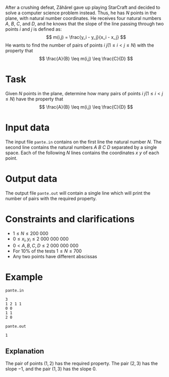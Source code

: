 After a crushing defeat, Zăhărel gave up playing StarCraft and decided to solve a computer science problem instead. Thus, he has $N$ points in the plane, with natural number coordinates. He receives four natural numbers $A$, $B$, $C$, and $D$, and he knows that the slope of the line passing through two points $i$ and $j$ is defined as:
$$
m(i,j) = \frac{y_i - y_j}{x_i - x_j}
$$
He wants to find the number of pairs of points $i \ j (1 \leq i < j \leq N)$ with the property that
$$
\frac{A}{B} \leq m(i,j) \leq \frac{C}{D}
$$

# Task

Given $N$ points in the plane, determine how many pairs of points $i \ j (1 \leq i < j \leq N)$ have the property that
$$
\frac{A}{B} \leq m(i,j) \leq \frac{C}{D}
$$

# Input data

The input file `pante.in` contains on the first line the natural number $N$. The second line contains the natural numbers $A \ B \ C \ D$ separated by a single space. Each of the following $N$ lines contains the coordinates $x \ y$ of each point.

# Output data

The output file `pante.out` will contain a single line which will print the number of pairs with the required property.

# Constraints and clarifications

* $1 \leq N \leq 200\ 000$
* $0 \leq x_i, y_i \leq 2\ 000\ 000\ 000$
* $0 < A, B, C, D \leq 2\ 000\ 000\ 000$
* For $10\%$ of the tests $1 \leq N \leq 700$
* Any two points have different abscissas 

# Example

`pante.in`
```
3
1 2 1 1
0 0
1 1
2 0
```

`pante.out`
```
1
```

## Explanation

The pair of points $(1, 2)$ has the required property. The pair $(2, 3)$ has the slope $-1$, and the pair $(1, 3)$ has the slope $0$.
